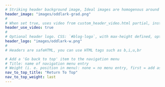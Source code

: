 ```yaml
---
# Striking header background image, Ideal images are homogenous around the centre and contrasting to the text. Non-ideal images can use `title_guard`
header_image: "images/oddlark-grad.png"
#
# When set true, uses video from custom_header_video.html partial, instead of header_image
header_use_video: true
#
# Optional header logo. CSS: `#blog-logo`, with max-height defined, optimize to prevent scaling
header_logo: "images/oddlark-w.png"
#
# Headers are safeHTML, you can use HTML tags such as b,i,u,br

# Add a 'Go back to top' item to the navigation menu
# Title: name of navigation menu entry
# Weight (i. e. position in menu): none = no menu entry, first = add as first entry, last = ad as last entry
nav_to_top_title: "Return To Top"
nav_to_top_weight: last
---
```

